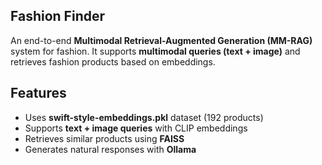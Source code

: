 ## Fashion Finder

An end-to-end **Multimodal Retrieval-Augmented Generation (MM-RAG)** system for fashion.
It supports **multimodal queries (text + image)** and retrieves fashion products based on embeddings.

## Features
- Uses **swift-style-embeddings.pkl** dataset (192 products)
- Supports **text + image queries** with CLIP embeddings
- Retrieves similar products using **FAISS**
- Generates natural responses with **Ollama**
